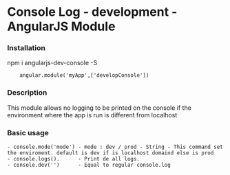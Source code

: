 # Console Log - development - AngularJS Module
<h3>Installation</h3>
		npm i angularjs-dev-console -S

		angular.module('myApp',['developConsole'])

<h3>Description</h3>
	This module allows no logging to be printed on the console if the environment where the app is run is different from localhost


<h3>Basic usage</h3>

	- console.mode('mode') - mode : dev / prod - String - This command set the enviroment. default is dev if is localhost domaind else is prod
	- console.logs().      - Print de all logs.
	- console.dev('')      - Equal to regular console.log